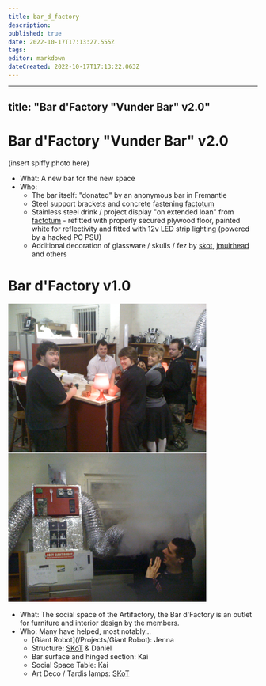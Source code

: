 ```yaml
---
title: bar_d_factory
description: 
published: true
date: 2022-10-17T17:13:27.555Z
tags: 
editor: markdown
dateCreated: 2022-10-17T17:13:22.063Z
---
```


---
title: "Bar d'Factory "Vunder Bar" v2.0"
---
# Bar d'Factory "Vunder Bar" v2.0

(insert spiffy photo here)

-   What: A new bar for the new space
-   Who:
    -   The bar itself: "donated" by an anonymous bar in Fremantle
    -   Steel support brackets and concrete fastening [factotum](/user/factotum)
    -   Stainless steel drink / project display "on extended loan" from [factotum](/user/factotum) - refitted with properly secured plywood floor, painted white for reflectivity and fitted with 12v LED strip lighting (powered by a hacked PC PSU)
    -   Additional decoration of glassware / skulls / fez by [skot](/user/skot), [jmuirhead](/user/jmuirhead) and others

# Bar d'Factory v1.0

<img src="/projects/bargroupshot.jpg" width="400" height="300" /><img src="/projects/giantrobotblastsfog.jpg" width="400" height="300" />

-   What: The social space of the Artifactory, the Bar d'Factory is an outlet for furniture and interior design by the members.
-   Who: Many have helped, most notably...
    -   [Giant Robot](/Projects/Giant Robot): Jenna
    -   Structure: [SKoT](/User/SKoT) & Daniel
    -   Bar surface and hinged section: Kai
    -   Social Space Table: Kai
    -   Art Deco / Tardis lamps: [SKoT](/User/SKoT)
